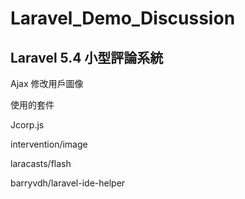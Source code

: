 # Laravel_Demo_Discussion

## Laravel 5.4 小型評論系統

Ajax 修改用戶圖像

使用的套件

Jcorp.js

intervention/image

laracasts/flash

barryvdh/laravel-ide-helper
